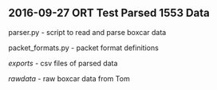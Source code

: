 ## 2016-09-27 ORT Test Parsed 1553 Data

parser.py - script to read and parse boxcar data

packet_formats.py - packet format definitions

*exports -* csv files of parsed data

*rawdata -* raw boxcar data from Tom
